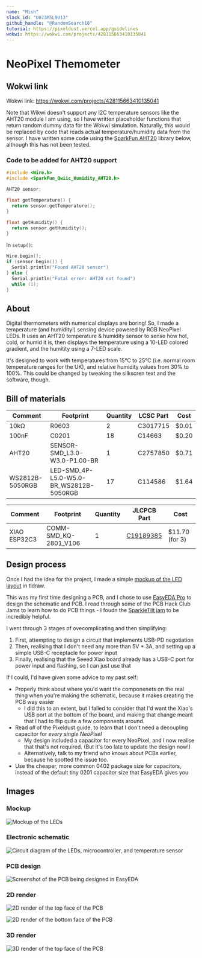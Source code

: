```yaml
---
name: "Mish"
slack_id: "U073M5L9U13"
github_handle: "@RandomSearch18"
tutorial: https://pixeldust.vercel.app/guidelines
wokwi: https://wokwi.com/projects/428115663410135041
---
```


# NeoPixel Themometer

## Wokwi link

Wokwi link: <https://wokwi.com/projects/428115663410135041>

Note that Wikwi doesn't support any I2C temperature sensors like the AHT20 module I am using, so I have written placeholder functions that return random dummy data for the Wokwi simulation. Naturally, this would be replaced by code that reads actual temperature/humidity data from the sensor. I have written some code using the [SparkFun AHT20](https://github.com/sparkfun/SparkFun_Qwiic_Humidity_AHT20_Arduino_Library) library below, although this has not been tested.

### Code to be added for AHT20 support

```ino
#include <Wire.h>
#include <SparkFun_Qwiic_Humidity_AHT20.h>
```

```ino
AHT20 sensor;
```

```ino
float getTemperature() {
  return sensor.getTemperature();
}
```

```ino
float getHumidity() {
  return sensor.getHumidity();
}
```

In `setup()`:

```ino
Wire.begin();
if (sensor.begin()) {
  Serial.println("Found AHT20 sensor")
} else {
  Serial.println("Fatal error: AHT20 not found")
  while (1);
}
```

## About

Digital thermometers with numerical displays are boring! So, I made a temperature (and humidity!) sensing device powered by RGB NeoPixel LEDs. It uses an AHT20 temperature & humidity sensor to sense how hot, cold, or humid it is, then displays the temperature using a 10-LED colored gradient, and the humitity using a 7-LED scale.

It's designed to work with temperatures from 15°C to 25°C (i.e. normal room temperature ranges for the UK), and relative humidity values from 30% to 100%. This could be changed by tweaking the silkscren text and the software, though.

## Bill of materials

<!-- TODO: A simplified BOM table
(include rough pricing of any extra components you're using)

Example:

| Comment           | Footprint                                      | Quantity | LCSC     | Cost   |
|-------------------|------------------------------------------------|----------|----------|--------|
| 100uF             | C_1206_3216Metric_Pad1.33x1.80mm_HandSolder    | 1        | C15008   | 0.0682$|
| 4.7nF             | C_0402_1005Metric_Pad0.74x0.62mm_HandSolder    | 3        | C1538    | 0.0011$|
| WS2812B           | LED_WS2812B_PLCC4_5.0x5.0mm_P3.2mm             | 9        |          |
| XIAO-RP2040-DIP   | XIAO-RP2040-DIP                                | 1        |          |
| Cherry MX         | SW_Cherry_MX_1.00u_PCB                         | 2        |          | 6.48$ for 8, 1.62$ for 2 |
 -->

| Comment         | Footprint                               | Quantity | LCSC Part     | Cost       |
| --------------- | --------------------------------------- | -------- | ------------- | ---------- |
| 10kΩ            | R0603                                   | 2        | C3017715      | $0.01      |
| 100nF           | C0201                                   | 18       | C14663        | $0.20      |
| AHT20           | SENSOR-SMD_L3.0-W3.0-P1.00-BR           | 1        | C2757850      | $0.71      |
| WS2812B-5050RGB | LED-SMD_4P-L5.0-W5.0-BR_WS2812B-5050RGB | 17       | C114586       | $1.64      |

| Comment         | Footprint                               | Quantity | JLCPCB Part    | Cost           |
| --------------- | --------------------------------------- | -------- | -------------- | -------------- |
| XIAO ESP32C3    | COMM-SMD_KQ-2801_V106                   | 1        | [C19189385][1] | $11.70 (for 3) |

[1]: <https://jlcpcb.com/partdetail/Seeed-XIAOESP32C3/C19189385>

## Design process

<!-- Tell us a little bit about your design process. What were some challenges? What helped? -->

Once I had the idea for the project, I made a simple [mockup of the LED layout](https://www.tldraw.com/f/wIqEhbxRnkui7VBJU_q1x?d=v330.1.2188.1465.YdsrRqgbpH172HVnukqYR) in tldraw.

This was my first time designing a PCB, and I chose to use [EasyEDA Pro](https://pro.easyeda.com/) to design the schematic and PCB. I read through some of the PCB Hack Club Jams to learn how to do PCB things - I foudn the [SparkleTilt jam](https://jams.hackclub.com/batch/sparkletilt-pcb/part-1) to be incredibly helpful.

I went through 3 stages of ovecomplicating and then simplifying:

1. First, attempting to design a circuit that implements USB-PD negotiation
2. Then, realising that I don't need any more than 5V * 3A, and setting up a simple USB-C receptacle for power input
3. Finally, realising that the Seeed Xiao board already has a USB-C port for power input and flashing, so I can just use that

If I could, I'd have given some advice to my past self:

- Properly think about where you'd want the componenets on the real thing when you're making the schematic, because it makes creating the PCB way easier
  - I did this to an extent, but I failed to consider that I'd want the Xiao's USB port at the bottom of the board, and making that change meant that I had to flip quite a few components around.
- Read _all_ of the Pixeldust guide, to learn that I don't need a decoupling capacitor for _every single NeoPixel_
  - My design included a capacitor for every NeoPixel, and I now realise that that's not required. (But it's too late to update the design now!)
  - Alternatively, talk to my friend who knows about PCBs earlier, because he spotted the issue too.
- Use the cheaper, more common 0402 package size for capacitors, instead of the default tiny 0201 capacitor size that EasyEDA gives you

## Images

<!-- Some images of your design (make sure to include both the PCB and Schematic!): -->

### Mockup

![Mockup of the LEDs](./images/mockup.png)

### Electronic schematic

![Circuit diagram of the LEDs, microcontroller, and temperature sensor](./images/schematic.png)

### PCB design

![Screenshot of the PCB being designed in EasyEDA](./images/pcb-design.png)

### 2D render

![2D render of the top face of the PCB](./images/2d-render.png)

![2D render of the bottom face of the PCB](./images/2d-render-bottom.png)

### 3D render

![3D render of the top face of the PCB](./images/3d-render-1.png)

